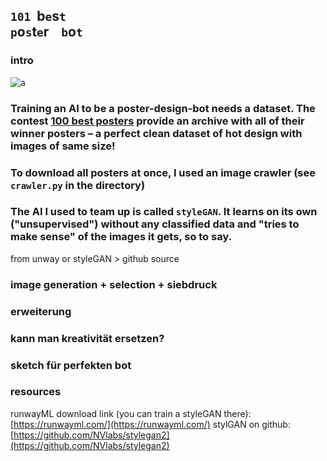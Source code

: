 ## `101`&nbsp;&nbsp;b`e`s`t` &nbsp;&nbsp;<br>`p`o`s`t`e`r &nbsp;&nbsp; `b`o`t`

### intro

![a](img/poster-archive-1.gif)

### Training an AI to be a poster-design-bot needs a dataset. The contest [100 best posters](https://100-beste-plakate.de/) provide an archive with all of their winner posters – a perfect clean dataset of hot design with images of same size!
### To download all posters at once, I used an image crawler (see `crawler.py` in the directory)

### The AI I used to team up is called `styleGAN`. It learns on its own ("unsupervised") without any classified data and "tries to make sense" of the images it gets, so to say.



from unway or styleGAN > github source

### image generation + selection + siebdruck

### erweiterung
### kann man kreativität ersetzen?
### sketch für perfekten bot


### resources
runwayML download link (you can train a styleGAN there): [https://runwayml.com/](https://runwayml.com/)
stylGAN on github:[https://github.com/NVlabs/stylegan2](https://github.com/NVlabs/stylegan2)

